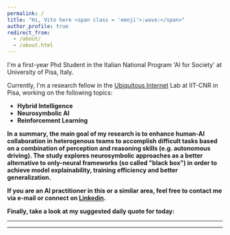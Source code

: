 ```yaml
---
permalink: /
title: "Hi, Vito here <span class = 'emoji'>:wave:</span>"
author_profile: true
redirect_from: 
  - /about/
  - /about.html
---
```


I'm a first-year Phd Student in the Italian National Program 'AI for Society' at University of Pisa, Italy.

Currently, I'm a research fellow in the <a href = "https://ui.iit.cnr.it/en/">Ubiquitous Internet</a> Lab at IIT-CNR in Pisa, working on the following topics:

* <b>Hybrid Intelligence</b>
* <b>Neurosymbolic AI</b>
* <b>Reinforcement Learning<b>

In a summary, the main goal of my research is to enhance human-AI collaboration in heterogenous teams to accomplish difficult tasks based on a combination of perception and reasoning skills (e.g. autonomous driving). The study explores neurosymbolic approaches as a better alternative to only-neural frameworks (so called "black box") in order to achieve model explainability, training efficiency and better generalization.

If you are an AI practitioner in this or a similar area, feel free to contact me via e-mail or connect on <a href = "https://www.linkedin.com/in/vitoscaraggi/">Linkedin</a>.

Finally, take a look at my suggested daily quote for today:

<div class = "quote">
<hr class = "quote_line">
<div id = "q_text"></div>
<div id = "q_author" class = "quote_author"></div>
<div class = "quote_bottom"> <hr class = "quote_line"> </div>
</div>